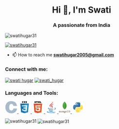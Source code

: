 <h1 align="center">Hi 👋, I'm Swati</h1>
<h3 align="center">A passionate from India</h3>

<p align="left"> <img src="https://komarev.com/ghpvc/?username=swatihugar31&label=Profile%20views&color=0e75b6&style=flat" alt="swatihugar31" /> </p>

<p align="left"> <a href="https://github.com/ryo-ma/github-profile-trophy"><img src="https://github-profile-trophy.vercel.app/?username=swatihugar31" alt="swatihugar31" /></a> </p>

- 📫 How to reach me **swatihugar2005@gmail.com**

<h3 align="left">Connect with me:</h3>
<p align="left">
<a href="https://linkedin.com/in/swati hugar" target="blank"><img align="center" src="https://raw.githubusercontent.com/rahuldkjain/github-profile-readme-generator/master/src/images/icons/Social/linked-in-alt.svg" alt="swati hugar" height="30" width="40" /></a>
<a href="https://instagram.com/swati_hugar" target="blank"><img align="center" src="https://raw.githubusercontent.com/rahuldkjain/github-profile-readme-generator/master/src/images/icons/Social/instagram.svg" alt="swati_hugar" height="30" width="40" /></a>
</p>

<h3 align="left">Languages and Tools:</h3>
<p align="left"> <a href="https://www.cprogramming.com/" target="_blank" rel="noreferrer"> <img src="https://raw.githubusercontent.com/devicons/devicon/master/icons/c/c-original.svg" alt="c" width="40" height="40"/> </a> <a href="https://www.w3schools.com/css/" target="_blank" rel="noreferrer"> <img src="https://raw.githubusercontent.com/devicons/devicon/master/icons/css3/css3-original-wordmark.svg" alt="css3" width="40" height="40"/> </a> <a href="https://www.w3.org/html/" target="_blank" rel="noreferrer"> <img src="https://raw.githubusercontent.com/devicons/devicon/master/icons/html5/html5-original-wordmark.svg" alt="html5" width="40" height="40"/> </a> <a href="https://www.java.com" target="_blank" rel="noreferrer"> <img src="https://raw.githubusercontent.com/devicons/devicon/master/icons/java/java-original.svg" alt="java" width="40" height="40"/> </a> <a href="https://www.mongodb.com/" target="_blank" rel="noreferrer"> <img src="https://raw.githubusercontent.com/devicons/devicon/master/icons/mongodb/mongodb-original-wordmark.svg" alt="mongodb" width="40" height="40"/> </a> <a href="https://www.python.org" target="_blank" rel="noreferrer"> <img src="https://raw.githubusercontent.com/devicons/devicon/master/icons/python/python-original.svg" alt="python" width="40" height="40"/> </a> </p>

<p><img align="left" src="https://github-readme-stats.vercel.app/api/top-langs?username=swatihugar31&show_icons=true&locale=en&layout=compact" alt="swatihugar31" /></p>

<p>&nbsp;<img align="center" src="https://github-readme-stats.vercel.app/api?username=swatihugar31&show_icons=true&locale=en" alt="swatihugar31" /></p>
